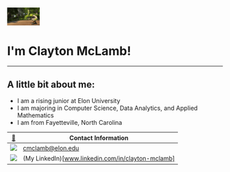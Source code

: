 <p align="left"><img width=15%" src="https://github.com/claytonmclamb/claytonmclamb/blob/main/shreck.gif" alt="lang image here" /></p>

# I'm Clayton McLamb!
---
  
## A little bit about me:
  
  * I am a rising junior at Elon University
  * I am majoring in Computer Science, Data Analytics, and Applied Mathematics 
  * I am from Fayetteville, North Carolina

|  [📱](#-contact-) | Contact Information  |
|------------------------------------|----------------------|
| <img src="https://img.shields.io/badge/Gmail-D14836?style=for-the-badge&logo=gmail&logoColor=white"/> | cmclamb@elon.edu |
| <img src="https://img.shields.io/badge/LinkedIn-0077B5?style=for-the-badge&logo=linkedin&logoColor=white"/> | (My LinkedIn)[www.linkedin.com/in/clayton-mclamb] |


    

